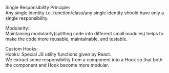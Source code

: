 Single Responsibility Principle:  
Any single identity i.e. function/class/any single identity should have only a single responsibility.  

Modularity:  
Maintaining modularity(splitting code into different small modules) helps to make the code more reusable, maintainable, and testable.  

Custom Hooks:  
Hooks: Special JS utility functions given by React.  
We extract some responsibility from a component into a Hook so that both the component and Hook become more modular.  

